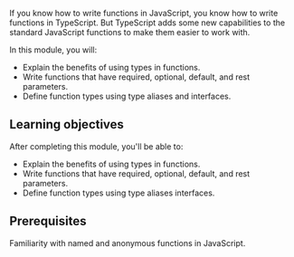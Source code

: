 If you know how to write functions in JavaScript, you know how to write functions in TypeScript. But TypeScript adds some new capabilities to the standard JavaScript functions to make them easier to work with.

In this module, you will:

- Explain the benefits of using types in functions.
- Write functions that have required, optional, default, and rest parameters.
- Define function types using type aliases and interfaces.

## Learning objectives

After completing this module, you'll be able to:

- Explain the benefits of using types in functions.
- Write functions that have required, optional, default, and rest parameters.
- Define function types using type aliases interfaces.

## Prerequisites

Familiarity with named and anonymous functions in JavaScript.
